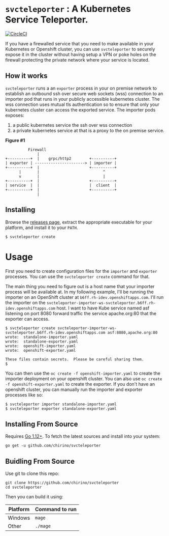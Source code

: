 # `svcteleporter` : A Kubernetes Service Teleporter.

[![CircleCI](https://circleci.com/gh/chirino/svcteleporter.svg?style=svg)](https://circleci.com/gh/chirino/svcteleporter)

If you have a firewalled service that you need to make available in your Kubernetes or Openshift cluster, you can use `svcteleporter` to securely expose it in the cluster without having setup a VPN or poke holes on the firewall protecting the private network where your service is located.   

## How it works

`svcteleporter` runs a an `exporter` process in your on premise network to establish an outbound ssh over secure web sockets (wss) connection to an importer pod that runs in your publicly accessible kubernetes cluster.  The wss connection uses mutual tls authentication so to ensure that only your kubernetes cluster can access the exported service.  The importer pods exposes:

1. a public kubernetes service the ssh over wss connection
2. a private kubernetes service at that is a proxy to the on premise service.

**Figure #1**

              Firewall
                  |                       
    +----------+  |    grpc/http2        +----------+     
    | exporter | ----------------------> | importer |     
    +----------+  |                      +----------+     
          |       |                            ^          
          v       |                            |          
    +----------+  |                      +----------+     
    | service  |  |                      |  client  |     
    +----------+  |                      +----------+     
                  |                                       


## Installing

Browse the [releases page](https://github.com/chirino/svcteleporter/releases), extract the appropriate executable
for your platform, and install it to your `PATH`.

    $ svcteleporter create 

# Usage

First you need to create configuration files for the `importer` and `exporter` processes.  You can use the `svcteleporter create` command for that.  

The main thing you need to figure out is a host name that your importer process will be available at.  In my following example, I'll be running the importer on an OpenShift cluster at `b6ff.rh-idev.openshiftapps.com`. I'll run the importer on the `svcteleporter-importer-ws-svcteleporter.b6ff.rh-idev.openshiftapps.com` host.  I want to have Kube service named asf listening on port 8080 forward traffic the service apache.org:80 that the exporter can access.

    $ svcteleporter create svcteleporter-importer-ws-svcteleporter.b6ff.rh-idev.openshiftapps.com asf:8080,apache.org:80
    wrote:  standalone-importer.yaml
    wrote:  standalone-exporter.yaml
    wrote:  openshift-importer.yaml
    wrote:  openshift-exporter.yaml
      
    These files contain secrets.  Please be careful sharing them.
    $  

You can then use the `oc create -f openshift-importer.yaml` to create the importer deployment on your openshift cluster.  You can also use `oc create -f openshift-exporter.yaml` to create the exporter.  If you don't have an openshift cluster, you can manually run the importer and exporter processes like so:
    
    $ svcteleporter importer standalone-importer.yaml
    $ svcteleporter exporter standalone-exporter.yaml

## Installing From Source

Requires [Go 1.12+](https://golang.org/dl/).  To fetch the latest sources and install into your system:

    go get -u github.com/chirino/svcteleporter

## Buidling From Source

Use git to clone this repo:

    git clone https://github.com/chirino/svcteleporter
    cd svcteleporter

Then you can build it using:

| Platform | Command to run |
| -------- | -------------- |
| Windows  | `mage`         |
| Other    | `./mage`       |
